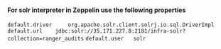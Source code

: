 #### For solr interpreter in Zeppelin use the following properties
`default.driver 	org.apache.solr.client.solrj.io.sql.DriverImpl `
`default.url 	jdbc:solr://35.171.227.8:2181/infra-solr?collection=ranger_audits`
`default.user 	solr`
